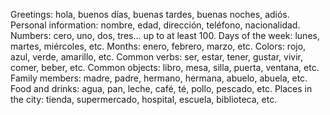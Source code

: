 
Greetings: hola, buenos días, buenas tardes, buenas noches, adiós.
Personal information: nombre, edad, dirección, teléfono, nacionalidad.
Numbers: cero, uno, dos, tres... up to at least 100.
Days of the week: lunes, martes, miércoles, etc.
Months: enero, febrero, marzo, etc.
Colors: rojo, azul, verde, amarillo, etc.
Common verbs: ser, estar, tener, gustar, vivir, comer, beber, etc.
Common objects: libro, mesa, silla, puerta, ventana, etc.
Family members: madre, padre, hermano, hermana, abuelo, abuela, etc.
Food and drinks: agua, pan, leche, café, té, pollo, pescado, etc.
Places in the city: tienda, supermercado, hospital, escuela, biblioteca, etc.